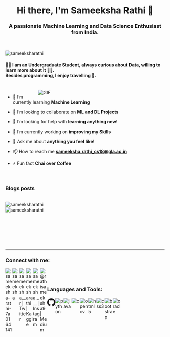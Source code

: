 <h1 align="center">Hi there, I'm Sameeksha Rathi 👋</h1>
<h3 align="center">A passionate Machine Learning and Data Science Enthusiast from India.</h3>

<br>

<p align="left"> <img src="https://komarev.com/ghpvc/?username=sameeksharathi" alt="sameeksharathi" /> </p>

#### 👩‍🎓 I am an Undergraduate Student, always curious about Data, willing to learn more about it 👩‍💻. <br /> Besides programming, I enjoy travelling 🚀.

<br />
<img align="right" alt="GIF" src="https://media1.giphy.com/media/p4NLw3I4U0idi/200.webp?cid=ecf05e47ut5pr45pj9m7x00dco0dgwmqq1so04zmjkqx6daz&rid=200.webp" width="400px" />

- 🌱 I’m currently learning **Machine Learning**

- 👯 I’m looking to collaborate on **ML and DL Projects**

- 🤔 I’m looking for help with **learning anything new!**

- 🔭 I’m currently working on **improving my Skills**

- 💬 Ask me about **anything you feel like!**

- 📫 How to reach me **sameeksha.rathi_cs18@gla.ac.in**

- ⚡ Fun fact **Chai over Coffee**

<br>

### Blogs posts
<!-- BLOG-POST-LIST:START -->
<!-- BLOG-POST-LIST:END -->
<br>

<img src="https://github-readme-stats.vercel.app/api/top-langs/?username=sameeksharathi&layout=compact&hide=html&hide_border=true,issues&theme=gruvbox" alt="sameeksharathi" />
<br />
<img align="left" src="https://github-readme-stats.vercel.app/api?username=sameeksharathi&show_icons=true&hide_border=true&count_private=true&hide=prs,issues&theme=gruvbox" alt="sameeksharathi" />
<br />
<br />
<br />
<br />
<br />
<br />
<br />

<hr>

### Connect with me:
<a href="https://www.linkedin.com/in/sameeksha-rathi-7a0164141/" target="_blank">
  <img align="left" alt="sameeksha-rathi-7a0164141" | Linkedin" title="LinkedIn"  width="22px" src="https://cdn.jsdelivr.net/npm/simple-icons@v3/icons/linkedin.svg"> 
</a>                                                                                                                                     
<a href="https://www.hackerrank.com/_181500611" target="_blank">
  <img align="left" alt="sameeksha" | HackerRank" title="HackerRank" width="22px" src="https://cdn.jsdelivr.net/npm/simple-icons@v3/icons/hackerrank.svg"> 
</a>
<a href="https://twitter.com/sameeksha__r" target="_blank">
  <img align="left" alt="sameeksha__r | Twitter" title="Twitter" width="22px" src="https://cdn.jsdelivr.net/npm/simple-icons@3.0.1/icons/twitter.svg">
</a>                                                                                                                                                                             <a href="https://kaggle.com/sameeksharathi" target="_blank">
  <img align="left" alt="sameeksharathi | Kaggle" title="Kaggle" width="22px" src="https://cdn.jsdelivr.net/npm/simple-icons@3.0.1/icons/kaggle.svg">
</a>                                               
<a href="https://instagram.com/sameeksha.___" target="_blank">
  <img align="left" alt="sameeksha.___ | Instagram" title="Instagram" width="22px" src="https://cdn.jsdelivr.net/npm/simple-icons@3.0.1/icons/instagram.svg">
</a>
<a href="https://medium.com/@rathisameeksha9" target="_blank">
  <img align="left" alt="@rathisameeksha9 | Medium" title="Medium" width="22px" src="https://cdn.jsdelivr.net/npm/simple-icons@3.0.1/icons/medium.svg">
</a>
<br />
<br />

### Languages and Tools:
<img align="left" alt="GitHub" title="Github" width="26px" src="https://raw.githubusercontent.com/github/explore/78df643247d429f6cc873026c0622819ad797942/topics/github/github.png" />

<img align="left" alt="python" title="Python" width="26px" src="https://devicons.github.io/devicon/devicon.git/icons/python/python-original.svg" />

<img align="left" alt="java" title="Java" width="26px" src="https://devicons.github.io/devicon/devicon.git/icons/java/java-original-wordmark.svg" />

<img align="left" alt="c" title="C" width="26px" src="https://devicons.github.io/devicon/devicon.git/icons/c/c-original.svg" />

<img align="left" alt="opencv" title="OpenCV" width="26px" src="https://www.vectorlogo.zone/logos/opencv/opencv-icon.svg" width="40" />

<img align="left" alt="html5" title="HTML5" width="26px" src="https://devicons.github.io/devicon/devicon.git/icons/html5/html5-original-wordmark.svg" />

<img align="left" alt="css3" title="CSS3" width="26px" src="https://devicons.github.io/devicon/devicon.git/icons/css3/css3-original-wordmark.svg" />

<img align="left" alt="bootstrap" title="Bootstrap4 & Bootstrap5" width="26px" src="https://devicons.github.io/devicon/devicon.git/icons/bootstrap/bootstrap-plain.svg" /> 

<img align="left" alt="oracle" title="Oracle" width="26px" src="https://devicons.github.io/devicon/devicon.git/icons/oracle/oracle-original.svg" /> 
<br /><br />

